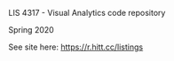 LIS 4317 - Visual Analytics code repository

Spring 2020

See site here: https://r.hitt.cc/listings
